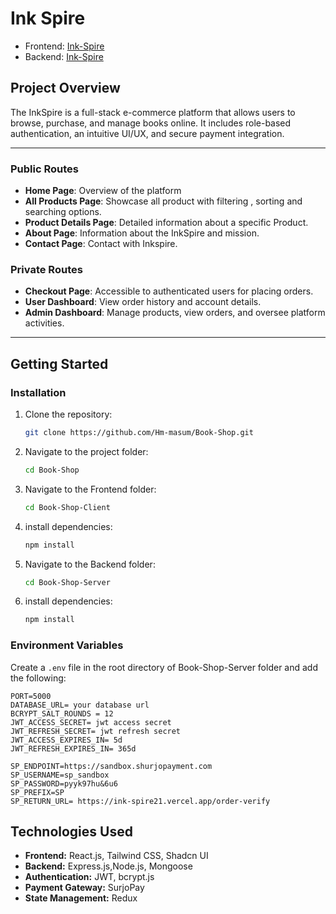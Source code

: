 # Ink Spire

- Frontend: [Ink-Spire](https://ink-spire21.vercel.app/)
- Backend: [Ink-Spire](https://y-flame-eta.vercel.app/)

## Project Overview

The InkSpire is a full-stack e-commerce platform that allows users to browse, purchase, and manage books online. It includes role-based authentication, an intuitive UI/UX, and secure payment integration.

---
### Public Routes

- **Home Page**: Overview of the platform
- **All Products Page**: Showcase all product with filtering , sorting and searching options.
- **Product Details Page**:  Detailed information about a specific Product.
- **About Page**: Information about the InkSpire and mission.
- **Contact Page**: Contact with Inkspire.

### Private Routes

- **Checkout Page**: Accessible to authenticated users for placing orders.
- **User Dashboard**: View order history and account details.
- **Admin Dashboard**: Manage products, view orders, and oversee platform activities.
---

## Getting Started
### Installation

1. Clone the repository:
   ```sh
   git clone https://github.com/Hm-masum/Book-Shop.git
   ```
2. Navigate to the project folder:
   ```sh
   cd Book-Shop
   ```
3. Navigate to the Frontend folder:
   ```sh
   cd Book-Shop-Client
   ```
4. install dependencies:
   ```sh
   npm install 
   ```
3. Navigate to the Backend folder:
   ```sh
   cd Book-Shop-Server
   ```
4. install dependencies:
   ```sh
   npm install 
   ```

### Environment Variables
Create a `.env` file in the root directory of Book-Shop-Server folder and add the following:
```
PORT=5000
DATABASE_URL= your database url
BCRYPT_SALT_ROUNDS = 12
JWT_ACCESS_SECRET= jwt access secret
JWT_REFRESH_SECRET= jwt refresh secret
JWT_ACCESS_EXPIRES_IN= 5d
JWT_REFRESH_EXPIRES_IN= 365d

SP_ENDPOINT=https://sandbox.shurjopayment.com
SP_USERNAME=sp_sandbox
SP_PASSWORD=pyyk97hu&6u6
SP_PREFIX=SP
SP_RETURN_URL= https://ink-spire21.vercel.app/order-verify

```

## Technologies Used

- **Frontend:** React.js, Tailwind CSS, Shadcn UI
- **Backend:** Express.js,Node.js, Mongoose
- **Authentication:** JWT, bcrypt.js
- **Payment Gateway:** SurjoPay
- **State Management:** Redux
